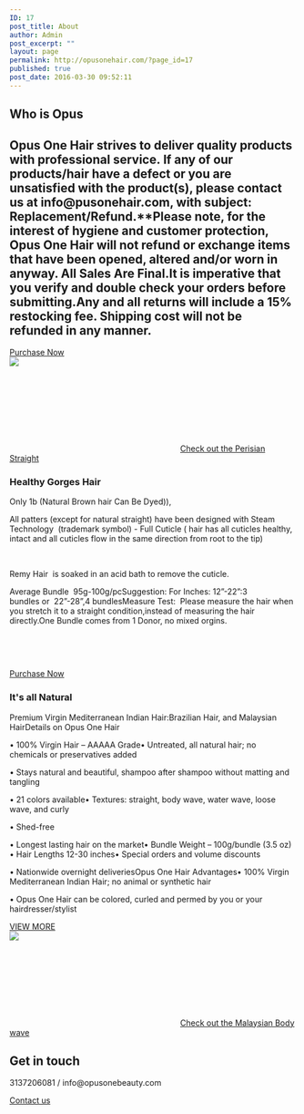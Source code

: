 ```yaml
---
ID: 17
post_title: About
author: Admin
post_excerpt: ""
layout: page
permalink: http://opusonehair.com/?page_id=17
published: true
post_date: 2016-03-30 09:52:11
---
```

<div class="brz-root__container brz-reset-all"><section id="xtiicwucds" class="brz-section css-lfbrd7"><div class="brz-section__items"><div class="brz-section__content"><div class="brz-bg css-u6rxh1"><div class="brz-bg-media"><div class="brz-bg-video" data-mute="on" data-autoplay="on"><iframe class="brz-iframe brz-bg-video__cover" style="display:none"></iframe></div><div class="brz-bg-map"><iframe class="brz-iframe brz-bg-map__cover" style="display:none"></iframe></div><div class="brz-bg-color"></div></div><div class="brz-bg-content"><div class="brz-container__wrap css-ho9erg"><div class="brz-container css-1gf7vi5"><div class="brz-wrapper css-6fvry1"><div class="brz-bg brz-d-xs-flex brz-flex-xs-wrap css-1szh5xq"><div class="brz-bg-media"><div class="brz-bg-color"></div></div><div class="brz-bg-content"><div class="brz-d-xs-flex css-1ob677i"><div class="brz-rich-text"><h1 class="brz-tp-heading1 brz-text-lg-center"><span class="brz-cp-color2">Who  is Opus</span></h1></div></div></div></div></div><div class="brz-wrapper css-6fvry1"><div class="brz-bg brz-d-xs-flex brz-flex-xs-wrap css-nbajbf"><div class="brz-bg-media"><div class="brz-bg-color"></div></div><div class="brz-bg-content"><div class="brz-d-xs-flex css-1ob677i"><div class="brz-rich-text"><h1 class="brz-text-lg-center brz-mt-lg-0 brz-lh-lg-1_5 brz-lh-im-1_5 brz-fs-lg-18 brz-fs-im-17 brz-ls-lg-0 brz-ls-im-0 brz-ff-lato brz-fw-lg-300 brz-fw-im-300"><span class="brz-cp-color7">Opus One Hair strives to deliver quality products with professional service.&#xA0;If any of our products/hair have a defect or you are unsatisfied with the product(s), please contact us at&#xA0;info@pusonehair.com, with subject: Replacement/Refund.**Please note, for the interest of hygiene and customer protection, Opus One Hair will not refund or exchange items that have been opened, altered and/or worn in anyway. All Sales Are Final.It is imperative that you verify and double check your orders before submitting.Any and all returns will include a 15% restocking fee. Shipping cost will not be refunded in any manner.&#xA0;</span></h1></div></div></div></div></div><div class="brz-wrapper-clone css-6fvry1"><div class="brz-bg brz-d-xs-flex brz-flex-xs-wrap css-1szh5xq"><div class="brz-bg-media"><div class="brz-bg-color"></div></div><div class="brz-bg-content"><div class="brz-d-xs-flex brz-flex-xs-wrap css-2v55jk"><div class="brz-wrapper-clone__item css-16a2s3d"><a class="brz-a brz-btn css-hu0jd9" href="" target="_blank"><span class="brz-span brz-text__editor" contenteditable="false">Purchase Now</span></a></div></div></div></div></div><div class="brz-wrapper css-6fvry1"><div class="brz-bg brz-d-xs-flex brz-flex-xs-wrap css-1trd8bt"><div class="brz-bg-media"><div class="brz-bg-color"></div></div><div class="brz-bg-content"><div class="brz-d-xs-flex css-1ob677i"><div class="brz-spacer css-1tb6bj5"></div></div></div></div></div></div></div></div></div></div></div></section><section id="mdnhizefpo" class="brz-section css-lfbrd7"><div class="brz-section__items"><div class="brz-section__content"><div class="brz-bg css-8440fd"><div class="brz-bg-media"><div class="brz-bg-video" data-mute="on" data-autoplay="on"><iframe class="brz-iframe brz-bg-video__cover" style="display:none"></iframe></div><div class="brz-bg-map"><iframe class="brz-iframe brz-bg-map__cover" style="display:none"></iframe></div><div class="brz-bg-color"></div></div><div class="brz-bg-content"><div class="brz-container__wrap css-1rh7mn3"><div class="brz-container css-xca6o7"><div class="brz-row__container"><div class="brz-bg brz-d-xs-flex brz-flex-xs-wrap css-i3a6sh"><div class="brz-bg-media"><div class="brz-bg-color"></div></div><div class="brz-bg-content"><div class="brz-row css-10jdpoz"><div class="brz-columns css-j9jdpb"><div class="brz-bg brz-d-xs-flex css-lqtvr5"><div class="brz-bg-media"><div class="brz-bg-color"></div></div><div class="brz-bg-content"><div class="brz-wrapper css-6fvry1"><div class="brz-bg brz-d-xs-flex brz-flex-xs-wrap css-b1mrr3"><div class="brz-bg-media"><div class="brz-bg-color"></div></div><div class="brz-bg-content"><div class="brz-d-xs-flex css-q2hqk1"><div class="brz-image css-w7nd4q"><picture><source srcset="http://opusonehair.com/wp-content/uploads/brizy/17/assets/images/iW=666&iH=374&oX=149&oY=0&cW=368&cH=374/0719872e88f746ba1389f5a4f16aee45.gif 1x, http://opusonehair.com/wp-content/uploads/brizy/17/assets/images/iW=1332&iH=748&oX=298&oY=0&cW=736&cH=748/0719872e88f746ba1389f5a4f16aee45.gif 2x" media="(min-width: 992px)"><img class="brz-img" src="http://opusonehair.com/wp-content/uploads/brizy/17/assets/images/iW=560&iH=315&oX=80&oY=0&cW=400&cH=315/0719872e88f746ba1389f5a4f16aee45.gif" srcset="http://opusonehair.com/wp-content/uploads/brizy/17/assets/images/iW=560&iH=315&oX=80&oY=0&cW=400&cH=315/0719872e88f746ba1389f5a4f16aee45.gif 1x, http://opusonehair.com/wp-content/uploads/brizy/17/assets/images/iW=1120&iH=630&oX=160&oY=0&cW=800&cH=630/0719872e88f746ba1389f5a4f16aee45.gif 2x"></picture></div></div></div></div></div><div class="brz-wrapper-clone css-6fvry1"><div class="brz-bg brz-d-xs-flex brz-flex-xs-wrap css-1szh5xq"><div class="brz-bg-media"><div class="brz-bg-color"></div></div><div class="brz-bg-content"><div class="brz-d-xs-flex brz-flex-xs-wrap css-2v55jk"><div class="brz-wrapper-clone__item css-16a2s3d"><a class="brz-a brz-btn css-1yxmcvr" href="http://opusonehair.com/?product=peruvian-hair-straight" target="_blank"><svg class="brz-icon-svg css-1jc60k4"><use xlink:href="http://opusonehair.com/wp-content/uploads/brizy/17/assets/icons/tail-right.svg#nc_icon"/></svg><span class="brz-span brz-text__editor" contenteditable="false">Check out the Perisian Straight</span></a></div></div></div></div></div></div></div></div><div class="brz-columns css-11a30au"><div class="brz-bg brz-d-xs-flex css-1872h7b"><div class="brz-bg-media"><div class="brz-bg-video" data-mute="on" data-autoplay="on"><iframe class="brz-iframe brz-bg-video__cover" style="display:none"></iframe></div><div class="brz-bg-map"><iframe class="brz-iframe brz-bg-map__cover" style="display:none"></iframe></div><div class="brz-bg-color"></div></div><div class="brz-bg-content"><div class="brz-wrapper css-6fvry1"><div class="brz-bg brz-d-xs-flex brz-flex-xs-wrap css-1szh5xq"><div class="brz-bg-media"><div class="brz-bg-color"></div></div><div class="brz-bg-content"><div class="brz-d-xs-flex css-1ob677i"><div class="brz-rich-text"><h3 class="brz-tp-heading3"><span class="brz-cp-color2">Healthy Gorges Hair</span></h3></div></div></div></div></div><div class="brz-wrapper css-6fvry1"><div class="brz-bg brz-d-xs-flex brz-flex-xs-wrap css-1szh5xq"><div class="brz-bg-media"><div class="brz-bg-color"></div></div><div class="brz-bg-content"><div class="brz-d-xs-flex css-1ob677i"><div class="brz-rich-text"><p class="brz-tp-paragraph"><span class="brz-cp-color7">Only 1b (Natural Brown hair Can Be Dyed)),</span></p><p class="brz-tp-paragraph"><span class="brz-cp-color7">All patters (except for natural straight) have been designed with&#xA0;Steam Technology&#xA0; (trademark symbol) - Full Cuticle (&#xA0;hair has&#xA0;all&#xA0;cuticles&#xA0;healthy, intact and all&#xA0;cuticles&#xA0;flow in the same direction from root to the tip)&#xA0;</span></p><p class="brz-tp-paragraph"><span class="brz-cp-color7">&#xA0;</span></p><p class="brz-tp-paragraph"><span class="brz-cp-color7">Remy Hair&#xA0;&#xA0;is soaked in an acid bath to remove the cuticle.&#xA0;</span></p><p class="brz-tp-paragraph"><span class="brz-cp-color7">Average Bundle&#xA0;&#xA0;95g-100g/pcSuggestion: For Inches:&#xA0;12&#x201D;-22&#x201D;:3 bundles&#xA0;or&#xA0;&#xA0;22&#x201D;-28&#x201D;,4 bundlesMeasure Test:&#xA0;&#xA0;Please measure the hair when you stretch it to a straight condition,instead of&#xA0;measuring the hair directly.One Bundle comes from 1 Donor, no mixed orgins.</span></p><p class="brz-tp-paragraph"><span class="brz-cp-color7">&#xA0;</span></p><p class="brz-tp-paragraph"><br></p></div></div></div></div></div><div class="brz-wrapper-clone css-6fvry1"><div class="brz-bg brz-d-xs-flex brz-flex-xs-wrap css-b1mrr3"><div class="brz-bg-media"><div class="brz-bg-color"></div></div><div class="brz-bg-content"><div class="brz-d-xs-flex brz-flex-xs-wrap css-1aa05kl"><div class="brz-wrapper-clone__item css-16a2s3d"><a class="brz-a brz-btn css-1rrr3qa" href="http://opusonehair.com/?post_type=product" target="_blank"><span class="brz-span brz-text__editor" contenteditable="false">Purchase Now</span></a></div></div></div></div></div></div></div></div></div></div></div></div><div class="brz-wrapper css-6fvry1"><div class="brz-bg brz-d-xs-flex brz-flex-xs-wrap css-1trd8bt"><div class="brz-bg-media"><div class="brz-bg-color"></div></div><div class="brz-bg-content"><div class="brz-d-xs-flex css-1ob677i"><div class="brz-spacer css-19zyqwf"></div></div></div></div></div><div class="brz-row__container"><div class="brz-bg brz-d-xs-flex brz-flex-xs-wrap css-i3a6sh"><div class="brz-bg-media"><div class="brz-bg-color"></div></div><div class="brz-bg-content"><div class="brz-row css-10jdpoz"><div class="brz-columns css-11a30au"><div class="brz-bg brz-d-xs-flex css-1872h7b"><div class="brz-bg-media"><div class="brz-bg-video" data-mute="on" data-autoplay="on"><iframe class="brz-iframe brz-bg-video__cover" style="display:none"></iframe></div><div class="brz-bg-map"><iframe class="brz-iframe brz-bg-map__cover" style="display:none"></iframe></div><div class="brz-bg-color"></div></div><div class="brz-bg-content"><div class="brz-wrapper css-6fvry1"><div class="brz-bg brz-d-xs-flex brz-flex-xs-wrap css-1szh5xq"><div class="brz-bg-media"><div class="brz-bg-color"></div></div><div class="brz-bg-content"><div class="brz-d-xs-flex css-1ob677i"><div class="brz-rich-text"><h3 class="brz-tp-heading3"><span class="brz-cp-color2">It&apos;s all Natural&#xA0;</span></h3></div></div></div></div></div><div class="brz-wrapper css-6fvry1"><div class="brz-bg brz-d-xs-flex brz-flex-xs-wrap css-1szh5xq"><div class="brz-bg-media"><div class="brz-bg-color"></div></div><div class="brz-bg-content"><div class="brz-d-xs-flex css-1ob677i"><div class="brz-rich-text"><p class="brz-tp-paragraph"><span class="brz-cp-color7">Premium Virgin Mediterranean Indian Hair:Brazilian Hair, and Malaysian HairDetails on Opus One Hair</span></p><p class="brz-tp-paragraph"><span class="brz-cp-color7">&#x2022; 100% Virgin Hair &#x2013; AAAAA Grade&#x2022; Untreated, all natural hair; no chemicals or preservatives added</span></p><p class="brz-tp-paragraph"><span class="brz-cp-color7">&#x2022; Stays natural and beautiful, shampoo after shampoo without matting and tangling</span></p><p class="brz-tp-paragraph"><span class="brz-cp-color7">&#x2022; 21 colors available&#x2022; Textures: straight, body wave, water wave, loose wave, and curly</span></p><p class="brz-tp-paragraph"><span class="brz-cp-color7">&#x2022; Shed-free&#xA0;</span></p><p class="brz-tp-paragraph"><span class="brz-cp-color7">&#x2022; Longest lasting hair on the market&#x2022; Bundle Weight &#x2013; 100g/bundle (3.5 oz) &#x2022; Hair Lengths 12-30 inches&#x2022; Special orders and volume discounts</span></p><p class="brz-tp-paragraph"><span class="brz-cp-color7">&#x2022; Nationwide overnight deliveriesOpus One Hair Advantages&#x2022; 100% Virgin Mediterranean Indian Hair; no animal or synthetic hair</span></p><p class="brz-tp-paragraph"><span class="brz-cp-color7">&#x2022; Opus One Hair can be colored, curled and permed by you or your hairdresser/stylist</span></p></div></div></div></div></div><div class="brz-wrapper-clone css-6fvry1"><div class="brz-bg brz-d-xs-flex brz-flex-xs-wrap css-b1mrr3"><div class="brz-bg-media"><div class="brz-bg-color"></div></div><div class="brz-bg-content"><div class="brz-d-xs-flex brz-flex-xs-wrap css-1aa05kl"><div class="brz-wrapper-clone__item css-16a2s3d"><a class="brz-a brz-btn css-1rrr3qa" href="http://opusonehair.com/?post_type=product" target="_blank"><span class="brz-span brz-text__editor" contenteditable="false">VIEW MORE</span></a></div></div></div></div></div></div></div></div><div class="brz-columns css-j9jdpb"><div class="brz-bg brz-d-xs-flex css-lqtvr5"><div class="brz-bg-media"><div class="brz-bg-color"></div></div><div class="brz-bg-content"><div class="brz-wrapper css-6fvry1"><div class="brz-bg brz-d-xs-flex brz-flex-xs-wrap css-b1mrr3"><div class="brz-bg-media"><div class="brz-bg-color"></div></div><div class="brz-bg-content"><div class="brz-d-xs-flex css-y7fswd"><div class="brz-image css-w7nd4q"><picture><source srcset="http://opusonehair.com/wp-content/uploads/brizy/17/assets/images/iW=669&iH=377&oX=151&oY=0&cW=368&cH=377/22a1125eb1ab64463aa0c6ae724005e4.png 1x, http://opusonehair.com/wp-content/uploads/brizy/17/assets/images/iW=1338&iH=754&oX=302&oY=0&cW=736&cH=754/22a1125eb1ab64463aa0c6ae724005e4.png 2x" media="(min-width: 992px)"><img class="brz-img" src="http://opusonehair.com/wp-content/uploads/brizy/17/assets/images/iW=400&iH=225&oX=0&oY=29&cW=400&cH=167/22a1125eb1ab64463aa0c6ae724005e4.png" srcset="http://opusonehair.com/wp-content/uploads/brizy/17/assets/images/iW=400&iH=225&oX=0&oY=29&cW=400&cH=167/22a1125eb1ab64463aa0c6ae724005e4.png 1x, http://opusonehair.com/wp-content/uploads/brizy/17/assets/images/iW=800&iH=450&oX=0&oY=58&cW=800&cH=334/22a1125eb1ab64463aa0c6ae724005e4.png 2x"></picture></div></div></div></div></div><div class="brz-wrapper-clone css-6fvry1"><div class="brz-bg brz-d-xs-flex brz-flex-xs-wrap css-1szh5xq"><div class="brz-bg-media"><div class="brz-bg-color"></div></div><div class="brz-bg-content"><div class="brz-d-xs-flex brz-flex-xs-wrap css-2v55jk"><div class="brz-wrapper-clone__item css-16a2s3d"><a class="brz-a brz-btn css-1yxmcvr" href="http://opusonehair.com/?product=malasian-body-wave" target="_blank"><svg class="brz-icon-svg css-1jc60k4"><use xlink:href="http://opusonehair.com/wp-content/uploads/brizy/17/assets/icons/tail-right.svg#nc_icon"/></svg><span class="brz-span brz-text__editor" contenteditable="false">Check out the Malaysian Body wave</span></a></div></div></div></div></div></div></div></div></div></div></div></div></div></div></div></div></div></div></section><section id="iucmwamyob" class="brz-section css-lfbrd7"><div class="brz-section__items"><div class="brz-section__content"><div class="brz-bg css-u6rxh1"><div class="brz-bg-media"><div class="brz-bg-video" data-mute="on" data-autoplay="on"><iframe class="brz-iframe brz-bg-video__cover" style="display:none"></iframe></div><div class="brz-bg-map"><iframe class="brz-iframe brz-bg-map__cover" style="display:none"></iframe></div><div class="brz-bg-color"></div></div><div class="brz-bg-content"><div class="brz-container__wrap css-ho9erg"><div class="brz-container css-1gf7vi5"><div class="brz-wrapper css-6fvry1"><div class="brz-bg brz-d-xs-flex brz-flex-xs-wrap css-1szh5xq"><div class="brz-bg-media"><div class="brz-bg-color"></div></div><div class="brz-bg-content"><div class="brz-d-xs-flex css-1ob677i"><div class="brz-rich-text"><h1 class="brz-text-lg-center brz-tp-heading1"><span class="brz-cp-color2">Get in touch</span></h1></div></div></div></div></div><div class="brz-wrapper css-6fvry1"><div class="brz-bg brz-d-xs-flex brz-flex-xs-wrap css-nbajbf"><div class="brz-bg-media"><div class="brz-bg-color"></div></div><div class="brz-bg-content"><div class="brz-d-xs-flex css-1ob677i"><div class="brz-rich-text"><p class="brz-text-lg-center brz-tp-paragraph"><span class="brz-cp-color7" style="background-color: transparent;">3137206081 / info@opusonebeauty.com</span></p></div></div></div></div></div><div class="brz-wrapper css-6fvry1"><div class="brz-bg brz-d-xs-flex brz-flex-xs-wrap css-1trd8bt"><div class="brz-bg-media"><div class="brz-bg-color"></div></div><div class="brz-bg-content"><div class="brz-d-xs-flex css-1ob677i"><div class="brz-spacer css-19zyqwf"></div></div></div></div></div><div class="brz-wrapper-clone css-6fvry1"><div class="brz-bg brz-d-xs-flex brz-flex-xs-wrap css-1szh5xq"><div class="brz-bg-media"><div class="brz-bg-color"></div></div><div class="brz-bg-content"><div class="brz-d-xs-flex brz-flex-xs-wrap css-2v55jk"><div class="brz-wrapper-clone__item css-16a2s3d"><a class="brz-a brz-btn css-hu0jd9" href="http://opusonehair.com/?page_id=26" target="_blank"><span class="brz-span brz-text__editor" contenteditable="false">Contact us</span></a></div></div></div></div></div><div class="brz-wrapper css-6fvry1"><div class="brz-bg brz-d-xs-flex brz-flex-xs-wrap css-1trd8bt"><div class="brz-bg-media"><div class="brz-bg-color"></div></div><div class="brz-bg-content"><div class="brz-d-xs-flex css-1ob677i"><div class="brz-spacer css-1tb6bj5"></div></div></div></div></div></div></div></div></div></div></div></section></div>